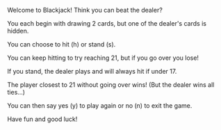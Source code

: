 Welcome to Blackjack! Think you can beat the dealer?

You each begin with drawing 2 cards, but one of the dealer's cards is hidden.

You can choose to hit (h) or stand (s).

You can keep hitting to try reaching 21, but if you go over you lose!

If you stand, the dealer plays and will always hit if under 17.

The player closest to 21 without going over wins! (But the dealer wins all ties...)

You can then say yes (y) to play again or no (n) to exit the game. 

Have fun and good luck!
